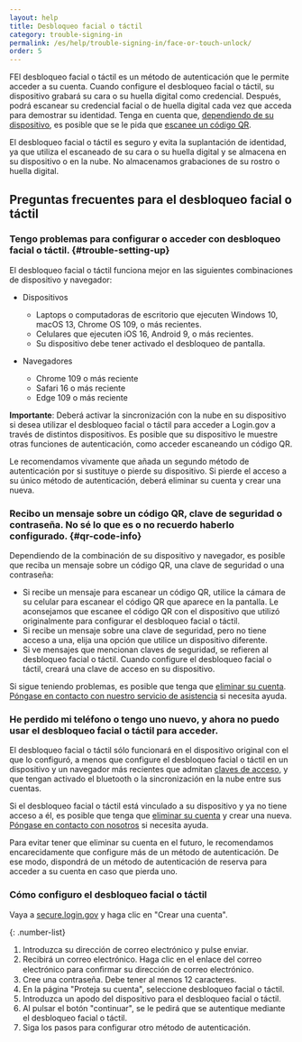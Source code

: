 ```yaml
---
layout: help
title: Desbloqueo facial o táctil
category: trouble-signing-in
permalink: /es/help/trouble-signing-in/face-or-touch-unlock/
order: 5
---
```


FEl desbloqueo facial o táctil es un método de autenticación que le permite acceder a su cuenta. Cuando configure el desbloqueo facial o táctil, su dispositivo grabará su cara o su huella digital como credencial. Después, podrá escanear su credencial facial o de huella digital cada vez que acceda para demostrar su identidad. Tenga en cuenta que, [dependiendo de su dispositivo](#trouble-setting-up), es posible que se le pida que [escanee un código QR](#qr-code-info).

El desbloqueo facial o táctil es seguro y evita la suplantación de identidad, ya que utiliza el escaneado de su cara o su huella digital y se almacena en su dispositivo o en la nube. No almacenamos grabaciones de su rostro o huella digital.

## Preguntas frecuentes para el desbloqueo facial o táctil

### Tengo problemas para configurar o acceder con desbloqueo facial o táctil. {#trouble-setting-up}

El desbloqueo facial o táctil funciona mejor en las siguientes combinaciones de dispositivo y navegador:

* Dispositivos
    * Laptops o computadoras de escritorio que ejecuten Windows 10, macOS 13, Chrome OS 109, o más recientes.
    * Celulares que ejecuten iOS 16, Android 9, o más recientes.
    * Su dispositivo debe tener activado el desbloqueo de pantalla.

* Navegadores
    * Chrome 109 o más reciente
    * Safari 16 o más reciente
    * Edge 109 o más reciente

**Importante**: Deberá activar la sincronización con la nube en su dispositivo si desea utilizar el desbloqueo facial o táctil para acceder a Login.gov a través de distintos dispositivos. Es posible que su dispositivo le muestre otras funciones de autenticación, como acceder escaneando un código QR.

Le recomendamos vivamente que añada un segundo método de autenticación por si sustituye o pierde su dispositivo. Si pierde el acceso a su único método de autenticación, deberá eliminar su cuenta y crear una nueva.

### Recibo un mensaje sobre un código QR, clave de seguridad o contraseña. No sé lo que es o no recuerdo haberlo configurado. {#qr-code-info}
Dependiendo de la combinación de su dispositivo y navegador, es posible que reciba un mensaje sobre un código QR, una clave de seguridad o una contraseña:

* Si recibe un mensaje para escanear un código QR, utilice la cámara de su celular para escanear el código QR que aparece en la pantalla. Le aconsejamos que escanee el código QR con el dispositivo que utilizó originalmente para configurar el desbloqueo facial o táctil.
* Si recibe un mensaje sobre una clave de seguridad, pero no tiene acceso a una, elija una opción que utilice un dispositivo diferente.
* Si ve mensajes que mencionan claves de seguridad, se refieren al desbloqueo facial o táctil. Cuando configure el desbloqueo facial o táctil, creará una clave de acceso en su dispositivo.

Si sigue teniendo problemas, es posible que tenga que [eliminar su cuenta](/es/help/manage-your-account/delete-your-account/). [Póngase en contacto con nuestro servicio de asistencia](/es/contact/) si necesita ayuda.

### He perdido mi teléfono o tengo uno nuevo, y ahora no puedo usar el desbloqueo facial o táctil para acceder.

El desbloqueo facial o táctil sólo funcionará en el dispositivo original con el que lo configuró, a menos que configure el desbloqueo facial o táctil en un dispositivo y un navegador más recientes que admitan [claves de acceso](https://fidoalliance.org/passkeys/), y que tengan activado el bluetooth o la sincronización en la nube entre sus cuentas.

Si el desbloqueo facial o táctil está vinculado a su dispositivo y ya no tiene acceso a él, es posible que tenga que [eliminar su cuenta](/es/help/manage-your-account/delete-your-account/) y crear una nueva. [Póngase en contacto con nosotros](/es/contact/) si necesita ayuda.

Para evitar tener que eliminar su cuenta en el futuro, le recomendamos encarecidamente que configure más de un método de autenticación. De ese modo, dispondrá de un método de autenticación de reserva para acceder a su cuenta en caso que pierda uno.

### Cómo configuro el desbloqueo facial o táctil 

Vaya a [secure.login.gov](https://secure.login.gov/es) y haga clic en "Crear una cuenta".

{: .number-list}
1. Introduzca su dirección de correo electrónico y pulse enviar.
2. Recibirá un correo electrónico. Haga clic en el enlace del correo electrónico para conﬁrmar su dirección de correo electrónico.
3. Cree una contraseña. Debe tener al menos 12 caracteres.
4. En la página "Proteja su cuenta", seleccione desbloqueo facial o táctil.
5. Introduzca un apodo del dispositivo para el desbloqueo facial o táctil.
6. Al pulsar el botón "continuar", se le pedirá que se autentique mediante el desbloqueo facial o táctil.
7. Siga los pasos para configurar otro método de autenticación.
